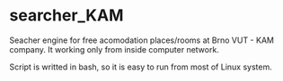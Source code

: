# searcher_KAM
Seacher engine for free acomodation places/rooms at Brno VUT - KAM company. It working only from inside computer network.


Script is writted in bash, so it is easy to run from most of Linux system.
